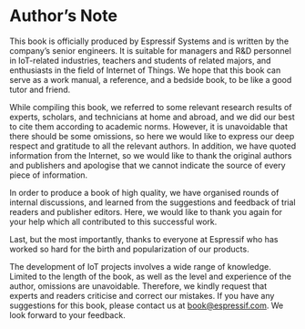 # Author’s Note

This book is officially produced by Espressif Systems and is written by the company’s senior engineers. It is suitable for managers and R&D personnel in IoT-related industries, teachers and students of related majors, and enthusiasts in the field of Internet of Things. We hope that this book can serve as a work manual, a reference, and a bedside book, to be like a good tutor and friend.

While compiling this book, we referred to some relevant research results of experts, scholars, and technicians at home and abroad, and we did our best to cite them according to academic norms. However, it is unavoidable that there should be some omissions, so here we would like to express our deep respect and gratitude to all the relevant authors. In addition, we have quoted information from the Internet, so we would like to thank the original authors and publishers and apologise that we cannot indicate the source of every piece of information.

In order to produce a book of high quality, we have organised rounds of internal discussions, and learned from the suggestions and feedback of trial readers and publisher editors. Here, we would like to thank you again for your help which all contributed to this successful work.

Last, but the most importantly, thanks to everyone at Espressif who has worked so hard for the birth and popularization of our products.

The development of IoT projects involves a wide range of knowledge. Limited to the length of the book, as well as the level and experience of the author, omissions are unavoidable. Therefore, we kindly request that experts and readers criticise and correct our mistakes. If you have any suggestions for this book, please contact us at <book@espressif.com>. We look forward to your feedback.
